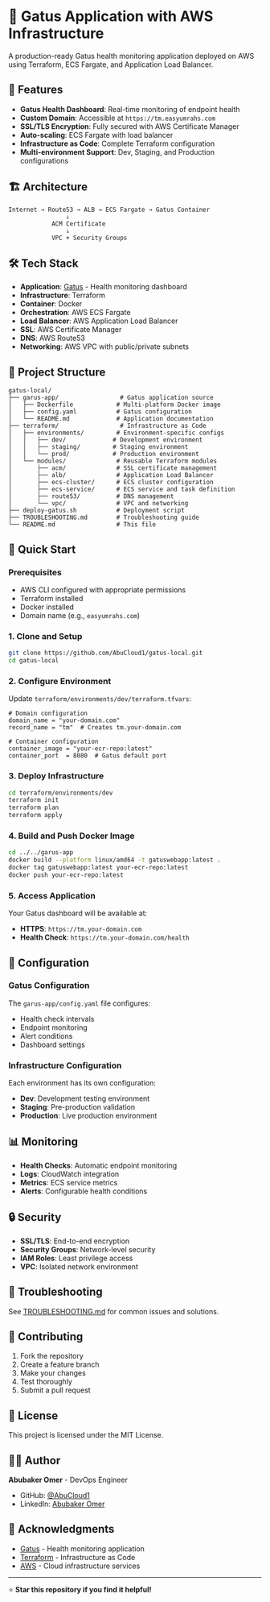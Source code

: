# 🚀 Gatus Application with AWS Infrastructure

A production-ready Gatus health monitoring application deployed on AWS using Terraform, ECS Fargate, and Application Load Balancer.

<!-- CI/CD Test Comment -->

## 🌟 Features

- **Gatus Health Dashboard**: Real-time monitoring of endpoint health
- **Custom Domain**: Accessible at `https://tm.easyumrahs.com`
- **SSL/TLS Encryption**: Fully secured with AWS Certificate Manager
- **Auto-scaling**: ECS Fargate with load balancer
- **Infrastructure as Code**: Complete Terraform configuration
- **Multi-environment Support**: Dev, Staging, and Production configurations

## 🏗️ Architecture

```
Internet → Route53 → ALB → ECS Fargate → Gatus Container
                ↓
            ACM Certificate
                ↓
            VPC + Security Groups
```

## 🛠️ Tech Stack

- **Application**: [Gatus](https://github.com/TwiN/gatus) - Health monitoring dashboard
- **Infrastructure**: Terraform
- **Container**: Docker
- **Orchestration**: AWS ECS Fargate
- **Load Balancer**: AWS Application Load Balancer
- **SSL**: AWS Certificate Manager
- **DNS**: AWS Route53
- **Networking**: AWS VPC with public/private subnets

## 📁 Project Structure

```
gatus-local/
├── garus-app/                 # Gatus application source
│   ├── Dockerfile            # Multi-platform Docker image
│   ├── config.yaml           # Gatus configuration
│   └── README.md             # Application documentation
├── terraform/                 # Infrastructure as Code
│   ├── environments/         # Environment-specific configs
│   │   ├── dev/             # Development environment
│   │   ├── staging/         # Staging environment
│   │   └── prod/            # Production environment
│   └── modules/              # Reusable Terraform modules
│       ├── acm/              # SSL certificate management
│       ├── alb/              # Application Load Balancer
│       ├── ecs-cluster/      # ECS cluster configuration
│       ├── ecs-service/      # ECS service and task definition
│       ├── route53/          # DNS management
│       └── vpc/              # VPC and networking
├── deploy-gatus.sh           # Deployment script
├── TROUBLESHOOTING.md        # Troubleshooting guide
└── README.md                 # This file
```

## 🚀 Quick Start

### Prerequisites

- AWS CLI configured with appropriate permissions
- Terraform installed
- Docker installed
- Domain name (e.g., `easyumrahs.com`)

### 1. Clone and Setup

```bash
git clone https://github.com/AbuCloud1/gatus-local.git
cd gatus-local
```

### 2. Configure Environment

Update `terraform/environments/dev/terraform.tfvars`:

```hcl
# Domain configuration
domain_name = "your-domain.com"
record_name = "tm"  # Creates tm.your-domain.com

# Container configuration
container_image = "your-ecr-repo:latest"
container_port  = 8080  # Gatus default port
```

### 3. Deploy Infrastructure

```bash
cd terraform/environments/dev
terraform init
terraform plan
terraform apply
```

### 4. Build and Push Docker Image

```bash
cd ../../garus-app
docker build --platform linux/amd64 -t gatuswebapp:latest .
docker tag gatuswebapp:latest your-ecr-repo:latest
docker push your-ecr-repo:latest
```

### 5. Access Application

Your Gatus dashboard will be available at:
- **HTTPS**: `https://tm.your-domain.com`
- **Health Check**: `https://tm.your-domain.com/health`

## 🔧 Configuration

### Gatus Configuration

The `garus-app/config.yaml` file configures:
- Health check intervals
- Endpoint monitoring
- Alert conditions
- Dashboard settings

### Infrastructure Configuration

Each environment has its own configuration:
- **Dev**: Development testing environment
- **Staging**: Pre-production validation
- **Production**: Live production environment

## 📊 Monitoring

- **Health Checks**: Automatic endpoint monitoring
- **Logs**: CloudWatch integration
- **Metrics**: ECS service metrics
- **Alerts**: Configurable health conditions

## 🔒 Security

- **SSL/TLS**: End-to-end encryption
- **Security Groups**: Network-level security
- **IAM Roles**: Least privilege access
- **VPC**: Isolated network environment

## 🚨 Troubleshooting

See [TROUBLESHOOTING.md](TROUBLESHOOTING.md) for common issues and solutions.

## 🤝 Contributing

1. Fork the repository
2. Create a feature branch
3. Make your changes
4. Test thoroughly
5. Submit a pull request

## 📝 License

This project is licensed under the MIT License.

## 👨‍💻 Author

**Abubaker Omer** - DevOps Engineer
- GitHub: [@AbuCloud1](https://github.com/AbuCloud1)
- LinkedIn: [Abubaker Omer](https://linkedin.com/in/abubaker-omer-939462185)

## 🙏 Acknowledgments

- [Gatus](https://github.com/TwiN/gatus) - Health monitoring application
- [Terraform](https://terraform.io) - Infrastructure as Code
- [AWS](https://aws.amazon.com) - Cloud infrastructure services

---

⭐ **Star this repository if you find it helpful!**

